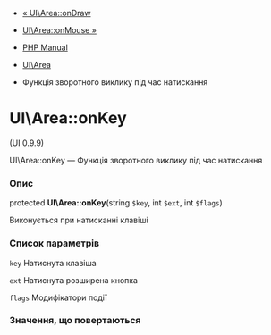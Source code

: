 - [« UI\Area::onDraw](ui-area.ondraw.md)
- [UI\Area::onMouse »](ui-area.onmouse.md)

- [PHP Manual](index.md)
- [UI\Area](class.ui-area.md)
- Функція зворотного виклику під час натискання

# UI\Area::onKey

(UI 0.9.9)

UI\Area::onKey — Функція зворотного виклику під час натискання

### Опис

protected **UI\Area::onKey**(string `$key`, int `$ext`, int `$flags`)

Виконується при натисканні клавіші

### Список параметрів

`key`
Натиснута клавіша

`ext`
Натиснута розширена кнопка

`flags`
Модифікатори події

### Значення, що повертаються
